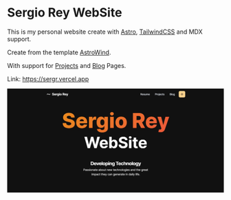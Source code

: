# Sergio Rey WebSite

This is my personal website create with [Astro](https://astro.build/), [TailwindCSS](https://tailwindcss.com/) and MDX support.

Create from the template [AstroWind](https://github.com/onwidget/astrowind).

With support for [Projects](https://sergr.vercel.app/projects) and [Blog](https://sergr.vercel.app/blog) Pages.

Link: https://sergr.vercel.app

<img src="./homepage.jpg" alt="AstroWind Theme Screenshot">


